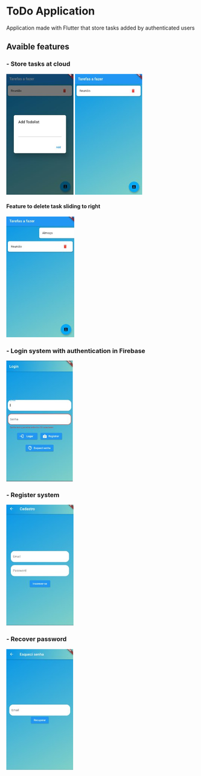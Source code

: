 # ToDo Application

Application made with Flutter that store tasks added by authenticated users

## Avaible features
### - Store tasks at cloud

<img src="https://github.com/GuOlival/ToDo-App/blob/main/scr/16cf973e-60eb-4353-9fdd-efa62435e72b.jpeg"> <img src="https://github.com/GuOlival/ToDo-App/blob/main/scr/c149b937-2644-49eb-85ea-3fb2b54aa56f.jpeg">

#### Feature to delete task sliding to right
<img src="https://github.com/GuOlival/ToDo-App/blob/main/scr/f0ce5a49-14df-4fa7-94f2-53358ddee8fe.jpeg">

### - Login system with authentication in Firebase
<img src="https://github.com/GuOlival/ToDo-App/blob/main/scr/c32375cb-0fa6-48e8-b292-582160d1db22.jpeg">

### - Register system
<img src="https://github.com/GuOlival/ToDo-App/blob/main/scr/7a022a4f-cd6f-4e5c-98e3-07f13e54bc2f.jpeg">

### - Recover password
<img src="https://github.com/GuOlival/ToDo-App/blob/main/scr/23bf67cf-ed7a-4e25-a2f4-16ccd849561e.jpeg">

